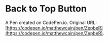 # Back to Top Button

A Pen created on CodePen.io. Original URL: [https://codepen.io/matthewcain/pen/ZepbeR](https://codepen.io/matthewcain/pen/ZepbeR).

